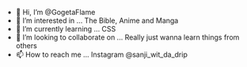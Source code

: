 - 👋 Hi, I’m @GogetaFlame
- 👀 I’m interested in ... The Bible, Anime and Manga
- 🌱 I’m currently learning ... CSS
- 💞️ I’m looking to collaborate on ... Really just wanna learn things from others
- 📫 How to reach me ... Instagram @sanji_wit_da_drip

<!---
GogetaFlame/GogetaFlame is a ✨ special ✨ repository because its `README.md` (this file) appears on your GitHub profile.
You can click the Preview link to take a look at your changes.
--->
